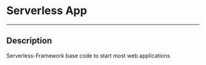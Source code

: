 # Serverless App
___

## Description

Serverless-Framework base code to start most web applications
